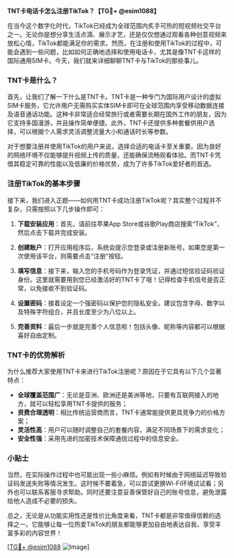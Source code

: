 **TNT卡电话卡怎么注册TikTok？【TG💪+ @esim1088】**

在当今这个数字化时代，TikTok已经成为全球范围内炙手可热的短视频社交平台之一。无论你是想分享生活点滴、展示才艺，还是仅仅想通过观看各种创意视频来放松心情，TikTok都能满足你的需求。然而，在注册和使用TikTok的过程中，可能会遇到一些问题，比如如何正确地选择和使用电话卡，尤其是像TNT卡这样的国际通用SIM卡。今天，我们就来详细聊聊TNT卡与TikTok的那些事儿。

### TNT卡是什么？

首先，让我们了解一下什么是TNT卡。TNT卡是一种专门为国际用户设计的虚拟SIM卡服务，它允许用户无需购买实体SIM卡即可在全球范围内享受移动数据连接及语音通话功能。这种卡非常适合经常旅行或者需要长期在国外工作的朋友，因为它支持多国漫游，并且操作简单便捷。此外，TNT卡还提供多种套餐供用户选择，可以根据个人需求灵活调整流量大小和通话时长等参数。

对于想要注册并使用TikTok的用户来说，选择合适的电话卡至关重要。因为良好的网络环境不仅能够提升视频上传的质量，还能确保流畅观看体验。而TNT卡凭借其稳定可靠的性能以及低廉的价格优势，成为了许多TikTok爱好者的首选。

### 注册TikTok的基本步骤

接下来，我们进入正题——如何用TNT卡成功注册TikTok呢？其实整个过程并不复杂，只需按照以下几步操作即可：

1. **下载安装应用**：首先，请前往苹果App Store或谷歌Play商店搜索“TikTok”，然后点击下载并完成安装。
   
2. **创建账户**：打开应用程序后，系统会提示您登录或注册新账号。如果您是第一次使用该平台，则需要点击“注册”按钮。
   
3. **填写信息**：接下来，输入您的手机号码作为登录凭证，并通过短信验证码验证身份。这里就需要用到您已经激活好的TNT卡了哦！记得检查手机信号是否正常，以免接收不到验证码。
   
4. **设置密码**：接着设定一个强密码以保护您的隐私安全。建议包含字母、数字以及特殊字符组合，并且长度至少为八位以上。
   
5. **完善资料**：最后一步就是完善个人信息啦！包括头像、昵称等内容都可以根据喜好自由定制。

### TNT卡的优势解析

为什么推荐大家使用TNT卡来进行TikTok注册呢？原因在于它具有以下几个显著特点：

- **全球覆盖范围广**：无论是亚洲、欧洲还是美洲等地，只要有互联网接入的地方，就可以轻松享用TNT卡提供的服务；
- **资费合理透明**：相比传统运营商而言，TNT卡通常能提供更具竞争力的价格方案；
- **灵活性高**：用户可以随时调整自己的套餐内容，满足不同场景下的需求变化；
- **安全性强**：采用先进的加密技术保障通信过程中的信息安全。

### 小贴士

当然，在实际操作过程中也可能出现一些小麻烦。例如有时候由于网络延迟导致验证码发送失败等情况发生。这时候不要着急，可以尝试更换Wi-Fi环境试试看；另外也可以联系客服寻求帮助。同时还要注意妥善保管好自己的账号信息，避免泄露给他人造成不必要的损失。

总之，无论是从功能实用性还是性价比角度来看，TNT卡都是非常值得信赖的选择之一。它能够让每一位热爱TikTok的朋友都能够更加自由地表达自我，享受丰富多彩的内容世界！

[[TG💪+ @esim1088](https://t.me/s/esim1088) ![Image](https://i.postimg.cc/4NQfJmqS/Snipaste-2025-05-13-00-14-12.png)]